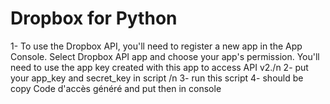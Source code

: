 # Dropbox for Python
1- To use the Dropbox API, you'll need to register a new app in the App Console. Select Dropbox API app and choose your app's permission.
  You'll need to use the app key created with this app to access API v2./n
2- put your app_key and secret_key in script /n
3- run this script 
4- should be copy Code d'accès généré and put then in console
